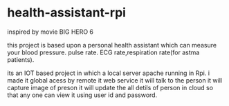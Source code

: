 # health-assistant-rpi
inspired by movie BIG HERO 6

this project is based upon a personal health assistant which can measure your blood pressure.
pulse rate. ECG rate,respiration rate(for astma patients).

its an IOT based project in which a local server apache running in Rpi.
i made it global acess by remote it web service
it will talk to the person 
it will capture image of preson 
it will update the all detils of person in cloud so that any one can view it using user id and password.
